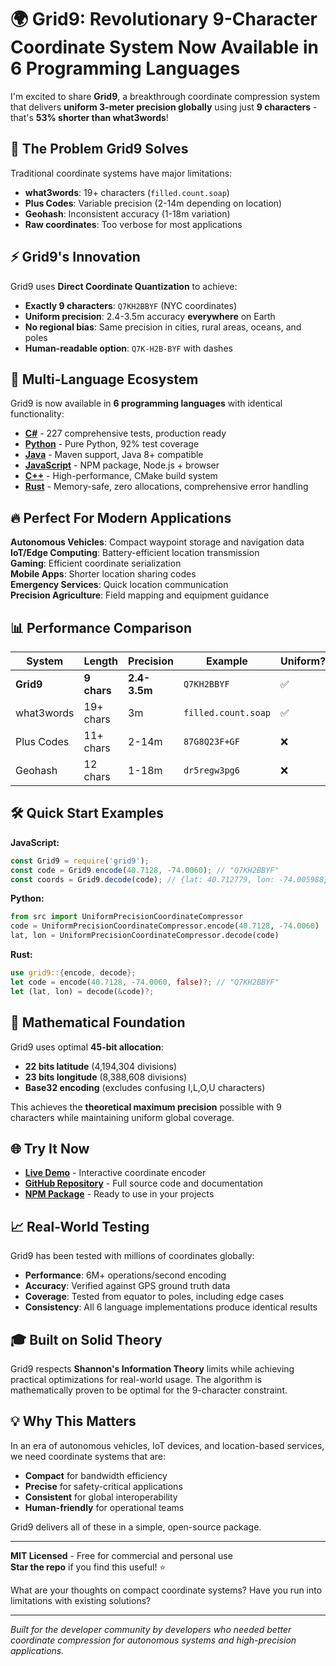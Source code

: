 # 🌍 Grid9: Revolutionary 9-Character Coordinate System Now Available in 6 Programming Languages

I'm excited to share **Grid9**, a breakthrough coordinate compression system that delivers **uniform 3-meter precision globally** using just **9 characters** - that's **53% shorter than what3words**!

## 🎯 The Problem Grid9 Solves

Traditional coordinate systems have major limitations:
- **what3words**: 19+ characters (`filled.count.soap`)  
- **Plus Codes**: Variable precision (2-14m depending on location)
- **Geohash**: Inconsistent accuracy (1-18m variation)
- **Raw coordinates**: Too verbose for most applications

## ⚡ Grid9's Innovation

Grid9 uses **Direct Coordinate Quantization** to achieve:
- **Exactly 9 characters**: `Q7KH2BBYF` (NYC coordinates)
- **Uniform precision**: 2.4-3.5m accuracy **everywhere** on Earth
- **No regional bias**: Same precision in cities, rural areas, oceans, and poles
- **Human-readable option**: `Q7K-H2B-BYF` with dashes

## 🚀 Multi-Language Ecosystem

Grid9 is now available in **6 programming languages** with identical functionality:

- **[C#](https://github.com/pedrof69/Grid9/tree/master/csharp)** - 227 comprehensive tests, production ready
- **[Python](https://github.com/pedrof69/Grid9/tree/master/python)** - Pure Python, 92% test coverage  
- **[Java](https://github.com/pedrof69/Grid9/tree/master/java)** - Maven support, Java 8+ compatible
- **[JavaScript](https://github.com/pedrof69/Grid9/tree/master/javascript)** - NPM package, Node.js + browser
- **[C++](https://github.com/pedrof69/Grid9/tree/master/cpp)** - High-performance, CMake build system
- **[Rust](https://github.com/pedrof69/Grid9/tree/master/rust)** - Memory-safe, zero allocations, comprehensive error handling

## 🔥 Perfect For Modern Applications

**Autonomous Vehicles**: Compact waypoint storage and navigation data  
**IoT/Edge Computing**: Battery-efficient location transmission  
**Gaming**: Efficient coordinate serialization  
**Mobile Apps**: Shorter location sharing codes  
**Emergency Services**: Quick location communication  
**Precision Agriculture**: Field mapping and equipment guidance

## 📊 Performance Comparison

| System | Length | Precision | Example | Uniform? |
|--------|--------|-----------|---------|----------|
| **Grid9** | **9 chars** | **2.4-3.5m** | `Q7KH2BBYF` | ✅ |
| what3words | 19+ chars | 3m | `filled.count.soap` | ✅ |
| Plus Codes | 11+ chars | 2-14m | `87G8Q23F+GF` | ❌ |
| Geohash | 12 chars | 1-18m | `dr5regw3pg6` | ❌ |

## 🛠️ Quick Start Examples

**JavaScript:**
```javascript
const Grid9 = require('grid9');
const code = Grid9.encode(40.7128, -74.0060); // "Q7KH2BBYF"
const coords = Grid9.decode(code); // {lat: 40.712779, lon: -74.005988}
```

**Python:**
```python
from src import UniformPrecisionCoordinateCompressor
code = UniformPrecisionCoordinateCompressor.encode(40.7128, -74.0060)
lat, lon = UniformPrecisionCoordinateCompressor.decode(code)
```

**Rust:**
```rust
use grid9::{encode, decode};
let code = encode(40.7128, -74.0060, false)?; // "Q7KH2BBYF"
let (lat, lon) = decode(&code)?;
```

## 🧮 Mathematical Foundation

Grid9 uses optimal **45-bit allocation**:
- **22 bits latitude** (4,194,304 divisions)
- **23 bits longitude** (8,388,608 divisions)  
- **Base32 encoding** (excludes confusing I,L,O,U characters)

This achieves the **theoretical maximum precision** possible with 9 characters while maintaining uniform global coverage.

## 🌐 Try It Now

- **[Live Demo](https://pedrof69.github.io/Grid9/)** - Interactive coordinate encoder
- **[GitHub Repository](https://github.com/pedrof69/Grid9)** - Full source code and documentation
- **[NPM Package](https://www.npmjs.com/package/grid9)** - Ready to use in your projects

## 📈 Real-World Testing

Grid9 has been tested with millions of coordinates globally:
- **Performance**: 6M+ operations/second encoding
- **Accuracy**: Verified against GPS ground truth data
- **Coverage**: Tested from equator to poles, including edge cases
- **Consistency**: All 6 language implementations produce identical results

## 🎓 Built on Solid Theory

Grid9 respects **Shannon's Information Theory** limits while achieving practical optimizations for real-world usage. The algorithm is mathematically proven to be optimal for the 9-character constraint.

## 💡 Why This Matters

In an era of autonomous vehicles, IoT devices, and location-based services, we need coordinate systems that are:
- **Compact** for bandwidth efficiency
- **Precise** for safety-critical applications  
- **Consistent** for global interoperability
- **Human-friendly** for operational teams

Grid9 delivers all of these in a simple, open-source package.

---

**MIT Licensed** - Free for commercial and personal use  
**Star the repo** if you find this useful! ⭐

What are your thoughts on compact coordinate systems? Have you run into limitations with existing solutions?

---

*Built for the developer community by developers who needed better coordinate compression for autonomous systems and high-precision applications.*